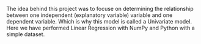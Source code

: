 The idea behind this project was to focuse on determining the relationship between one independent (explanatory variable) variable and one dependent variable. Which is why this model is called a Univariate model. Here we have performed Linear Regression with NumPy and Python with a simple dataset. 
